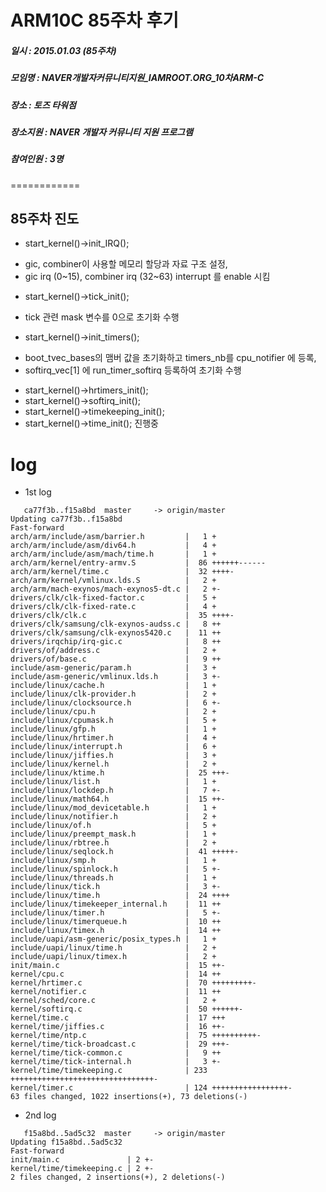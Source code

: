 # ARM10C 85주차 후기
##### 일시 : 2015.01.03 (85주차)
##### 모임명 : NAVER개발자커뮤니티지원_IAMROOT.ORG_10차ARM-C
##### 장소 : 토즈 타워점
##### 장소지원 : NAVER 개발자 커뮤니티 지원 프로그램
##### 참여인원 :  3명
============

## 85주차 진도
* start_kernel()->init_IRQ();
 - gic, combiner이 사용할 메모리 할당과 자료 구조 설정,
 - gic irq (0~15), combiner irq (32~63) interrupt 를 enable 시킴
* start_kernel()->tick_init();
 - tick 관련 mask 변수를 0으로 초기화 수행
* start_kernel()->init_timers();
 - boot_tvec_bases의 맴버 값을 초기화하고 timers_nb를 cpu_notifier 에 등록,
 - softirq_vec[1] 에 run_timer_softirq 등록하여 초기화 수행
* start_kernel()->hrtimers_init();
* start_kernel()->softirq_init();
* start_kernel()->timekeeping_init();
* start_kernel()->time_init(); 진행중
 
# log
* 1st log

```
   ca77f3b..f15a8bd  master     -> origin/master
Updating ca77f3b..f15a8bd
Fast-forward
arch/arm/include/asm/barrier.h         |   1 +
arch/arm/include/asm/div64.h           |   4 +
arch/arm/include/asm/mach/time.h       |   1 +
arch/arm/kernel/entry-armv.S           |  86 ++++++------
arch/arm/kernel/time.c                 |  32 ++++-
arch/arm/kernel/vmlinux.lds.S          |   2 +
arch/arm/mach-exynos/mach-exynos5-dt.c |   2 +-
drivers/clk/clk-fixed-factor.c         |   5 +
drivers/clk/clk-fixed-rate.c           |   4 +
drivers/clk/clk.c                      |  35 ++++-
drivers/clk/samsung/clk-exynos-audss.c |   8 ++
drivers/clk/samsung/clk-exynos5420.c   |  11 ++
drivers/irqchip/irq-gic.c              |   8 ++
drivers/of/address.c                   |   2 +
drivers/of/base.c                      |   9 ++
include/asm-generic/param.h            |   3 +
include/asm-generic/vmlinux.lds.h      |   3 +-
include/linux/cache.h                  |   1 +
include/linux/clk-provider.h           |   2 +
include/linux/clocksource.h            |   6 +-
include/linux/cpu.h                    |   2 +
include/linux/cpumask.h                |   5 +
include/linux/gfp.h                    |   1 +
include/linux/hrtimer.h                |   4 +
include/linux/interrupt.h              |   6 +
include/linux/jiffies.h                |   3 +
include/linux/kernel.h                 |   2 +
include/linux/ktime.h                  |  25 +++-
include/linux/list.h                   |   1 +
include/linux/lockdep.h                |   7 +-
include/linux/math64.h                 |  15 ++-
include/linux/mod_devicetable.h        |   1 +
include/linux/notifier.h               |   2 +
include/linux/of.h                     |   5 +
include/linux/preempt_mask.h           |   1 +
include/linux/rbtree.h                 |   2 +
include/linux/seqlock.h                |  41 +++++-
include/linux/smp.h                    |   1 +
include/linux/spinlock.h               |   5 +-
include/linux/threads.h                |   1 +
include/linux/tick.h                   |   3 +-
include/linux/time.h                   |  24 ++++
include/linux/timekeeper_internal.h    |  11 ++
include/linux/timer.h                  |   5 +-
include/linux/timerqueue.h             |  10 ++
include/linux/timex.h                  |  14 ++
include/uapi/asm-generic/posix_types.h |   1 +
include/uapi/linux/time.h              |   2 +
include/uapi/linux/timex.h             |   2 +
init/main.c                            |  15 ++-
kernel/cpu.c                           |  14 ++
kernel/hrtimer.c                       |  70 +++++++++-
kernel/notifier.c                      |  11 ++
kernel/sched/core.c                    |   2 +
kernel/softirq.c                       |  50 ++++++-
kernel/time.c                          |  17 +++
kernel/time/jiffies.c                  |  16 ++-
kernel/time/ntp.c                      |  75 ++++++++++-
kernel/time/tick-broadcast.c           |  29 +++-
kernel/time/tick-common.c              |   9 ++
kernel/time/tick-internal.h            |   3 +-
kernel/time/timekeeping.c              | 233 ++++++++++++++++++++++++++++++++-
kernel/timer.c                         | 124 +++++++++++++++++-
63 files changed, 1022 insertions(+), 73 deletions(-)
```

* 2nd log

```
   f15a8bd..5ad5c32  master     -> origin/master
Updating f15a8bd..5ad5c32
Fast-forward
init/main.c               | 2 +-
kernel/time/timekeeping.c | 2 +-
2 files changed, 2 insertions(+), 2 deletions(-)
```
